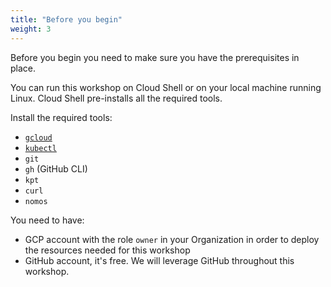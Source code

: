```yaml
---
title: "Before you begin"
weight: 3
---
```

Before you begin you need to make sure you have the prerequisites in place.

You can run this workshop on Cloud Shell or on your local machine running Linux. Cloud Shell pre-installs all the required tools.

Install the required tools:
- [`gcloud`](https://cloud.google.com/sdk/docs/install)
- [`kubectl`](https://kubernetes.io/docs/tasks/tools/#kubectl)
- `git`
- `gh` (GitHub CLI)
- `kpt`
- `curl`
- `nomos`

You need to have:
- GCP account with the role `owner` in your Organization in order to deploy the resources needed for this workshop
- GitHub account, it's free. We will leverage GitHub throughout this workshop.